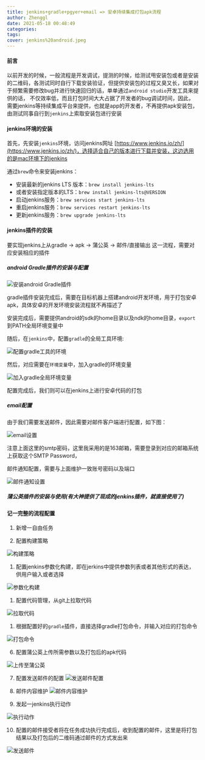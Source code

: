 ```yaml
---
title: jenkins+gradle+pgyer+email => 安卓持续集成打包apk流程
author: Zhenggl
date: 2021-05-18 00:48:49
categories:
tags:
cover: jenkins%20android.jpeg
---
```


#### 前言

以前开发的时候，一般流程是开发调试，提测的时候，给测试甩安装包或者是安装的二维码，各测试同时自行下载安装验证，但提供安装包的过程又臭又长，如果对于频繁需要修改bug并进行快速回归的话，单单通过`android studio`开发工具来提供的话，
不仅效率低，而且打包时间大大占据了开发者的bug调试时间，因此，需要jenkins等持续集成平台来提供，也就是app的开发者，不再提供apk安装包，由测试同事自行到`jenkins`上索取安装包进行安装

#### jenkins环境的安装
首先，先安装`jenkins`环境，访问jenkins网址 [https://www.jenkins.io/zh/](https://www.jenkins.io/zh/)，选择适合自己的版本进行下载并安装，这边选用的是mac环境下的jenkins

通过`brew`命令来安装jenkins：

+ 安装最新的jenkins LTS 版本：`brew install jenkins-lts`
+ 或者安装指定版本的LTS：`brew install jenkins-lts@VERSION`
+ 启动jenkins服务：`brew services start jenkins-lts`
+ 重启jenkins服务：`brew services restart jenkins-lts`
+ 更新jenkins服务：`brew upgrade jenkins-lts`

#### jenkins插件的安装
要实现jenkins上从gradle -> apk -> 蒲公英 -> 邮件/直接输出
这一流程，需要对应安装相应的插件

##### android Gradle插件的安装与配置

![安装android Gradle插件](jenkins-plugins-gradle.png)

gradle插件安装完成后，需要在目标机器上搭建android开发环境，用于打包安卓apk，具体安卓的开发环境安装流程就不再描述了

安装完成后，需要提供android的sdk的home目录以及ndk的home目录，`export`到PATH全局环境变量中

随后，在`jenkins`中，配置`gradle`的全局工具环境:

![配置gradle工具的环境](jenkins-tools-gradle.png)

然后，对应需要在`环境变量`中，加入gradle的环境变量

![加入gradle全局环境变量](jenkins-global-env.png)

配置完成后，我们则可以在jenkins上进行安卓代码的打包

##### email配置

由于我们需要发送邮件，因此需要对邮件客户端进行配置，如下图：

![email设置](jenkins-email-setting.png)

注意上面这里的smtp密码，这里我采用的是163邮箱，需要登录到对应的邮箱系统上获取这个SMTP Password，

邮件通知配置，需要与上面维护一致账号密码以及端口

![邮件通知设置](jenkins-email-notice.png)

##### 蒲公英插件的安装与使用(有大神提供了现成的jenkins插件，就直接使用了)

#### 记一完整的流程配置

1. 新增一自由任务

2. 配置构建策略

![构建策略](jenkins-build-rule.png)

1. 配置jenkins参数化构建，即在jerkins中提供参数列表或者其他形式的表达，供用户输入或者选择

![参数化构建](jenkins-build-params.png)

1. 配置代码管理，从git上拉取代码

![拉取代码](jenkins-code-mag.png)

1. 根据配置好的`gradle`插件，直接选择gradle打包命令，并输入对应的打包命令

![打包命令](jenkins-build-action.png)

6. 配置蒲公英上传所需参数以及打包后的apk代码

![上传至蒲公英](jenkins-upload-pgy.png)

7. 配置发送邮件的配置
![发送邮件配置](jenkins-send-email.png)

8. 邮件内容维护
![邮件内容维护](jenkins-send-email.png)

9. 发起一jenkins执行动作

![执行动作](jenkins-start-action.png)

10. 配置的邮件接受者将在任务成功执行完成后，收到配置的邮件，这里是将打包结果以及打包后的二维码通过邮件的方式发出来

![发送邮件](jenkins-start-action.png)

